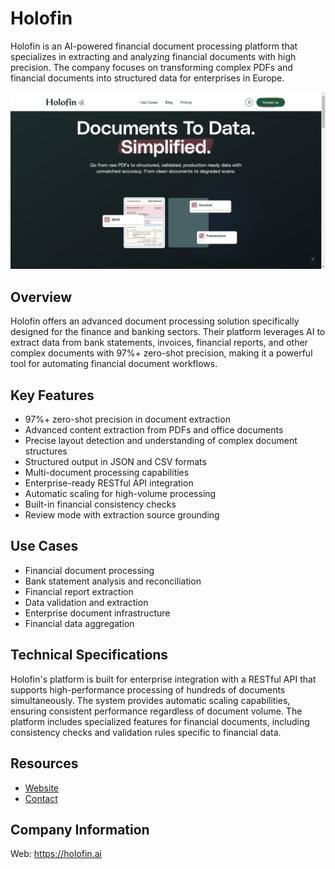 # Holofin

Holofin is an AI-powered financial document processing platform that specializes in extracting and analyzing financial documents with high precision. The company focuses on transforming complex PDFs and financial documents into structured data for enterprises in Europe.

![Holofin](assets\holofin.png)


## Overview

Holofin offers an advanced document processing solution specifically designed for the finance and banking sectors. Their platform leverages AI to extract data from bank statements, invoices, financial reports, and other complex documents with 97%+ zero-shot precision, making it a powerful tool for automating financial document workflows.

## Key Features

- 97%+ zero-shot precision in document extraction
- Advanced content extraction from PDFs and office documents
- Precise layout detection and understanding of complex document structures
- Structured output in JSON and CSV formats
- Multi-document processing capabilities
- Enterprise-ready RESTful API integration
- Automatic scaling for high-volume processing
- Built-in financial consistency checks
- Review mode with extraction source grounding

## Use Cases

- Financial document processing
- Bank statement analysis and reconciliation
- Financial report extraction
- Data validation and extraction
- Enterprise document infrastructure
- Financial data aggregation

## Technical Specifications

Holofin's platform is built for enterprise integration with a RESTful API that supports high-performance processing of hundreds of documents simultaneously. The system provides automatic scaling capabilities, ensuring consistent performance regardless of document volume. The platform includes specialized features for financial documents, including consistency checks and validation rules specific to financial data.

## Resources

- [Website](https://holofin.ai)
- [Contact](https://holofin.ai/contact/)

## Company Information

Web: <https://holofin.ai>